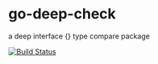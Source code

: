 # go-deep-check

a deep interface {} type compare package

[![Build Status](https://travis-ci.org/beyazc/go-deep-check.svg?branch=master)](https://travis-ci.org/beyazc/go-deep-check)

